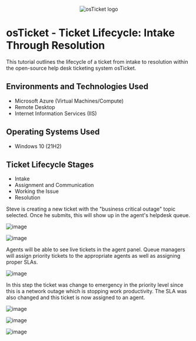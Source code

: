 <p align="center">
<img src="https://i.imgur.com/Clzj7Xs.png" alt="osTicket logo"/>
</p>

<h1>osTicket - Ticket Lifecycle: Intake Through Resolution</h1>
This tutorial outlines the lifecycle of a ticket from intake to resolution within the open-source help desk ticketing system osTicket.<br />




<h2>Environments and Technologies Used</h2>

- Microsoft Azure (Virtual Machines/Compute)
- Remote Desktop
- Internet Information Services (IIS)

<h2>Operating Systems Used </h2>

- Windows 10</b> (21H2)

<h2>Ticket Lifecycle Stages</h2>

- Intake
- Assignment and Communication
- Working the Issue
- Resolution











Steve is creating a new ticket with the "business critical outage" topic selected. Once he submits, this will show up in the agent's helpdesk queue.

![image](https://github.com/AntIT-1/ticket-lifecycle/assets/141161539/9ef8c97f-ce1e-4fc5-b383-ac8061b0347d)

![image](https://github.com/AntIT-1/ticket-lifecycle/assets/141161539/680a7171-9690-443a-9ac2-1de2fe87b038)






Agents will be able to see live tickets in the agent panel. Queue managers will assign priority tickets to the appropriate agents as well as assigning proper SLAs.

![image](https://github.com/AntIT-1/ticket-lifecycle/assets/141161539/859e1867-6ec0-4a60-a89b-0cded5d6e144)






In this step the ticket was change to emergency in the priority level since this is a network outage which is stopping work productivity. The SLA was also changed and this ticket is now assigned to an agent. 

![image](https://github.com/AntIT-1/ticket-lifecycle/assets/141161539/739ad142-8f02-40c6-8833-928c45200e25)

![image](https://github.com/AntIT-1/ticket-lifecycle/assets/141161539/9d1e8ab1-ce20-46ab-b6a0-01d92ea5bfa8)

![image](https://github.com/AntIT-1/ticket-lifecycle/assets/141161539/5a869fba-2bc9-4dfa-af9d-f37904efe847)






